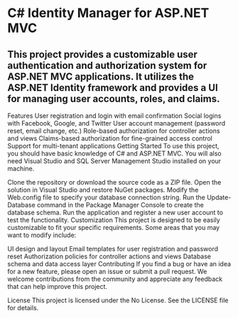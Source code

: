 # C# Identity Manager for ASP.NET MVC
## This project provides a customizable user authentication and authorization system for ASP.NET MVC applications. It utilizes the ASP.NET Identity framework and provides a UI for managing user accounts, roles, and claims.

Features
User registration and login with email confirmation
Social logins with Facebook, Google, and Twitter
User account management (password reset, email change, etc.)
Role-based authorization for controller actions and views
Claims-based authorization for fine-grained access control
Support for multi-tenant applications
Getting Started
To use this project, you should have basic knowledge of C# and ASP.NET MVC. You will also need Visual Studio and SQL Server Management Studio installed on your machine.

Clone the repository or download the source code as a ZIP file.
Open the solution in Visual Studio and restore NuGet packages.
Modify the Web.config file to specify your database connection string.
Run the Update-Database command in the Package Manager Console to create the database schema.
Run the application and register a new user account to test the functionality.
Customization
This project is designed to be easily customizable to fit your specific requirements. Some areas that you may want to modify include:

UI design and layout
Email templates for user registration and password reset
Authorization policies for controller actions and views
Database schema and data access layer
Contributing
If you find a bug or have an idea for a new feature, please open an issue or submit a pull request. We welcome contributions from the community and appreciate any feedback that can help improve this project.

License
This project is licensed under the No License. See the LICENSE file for details.

